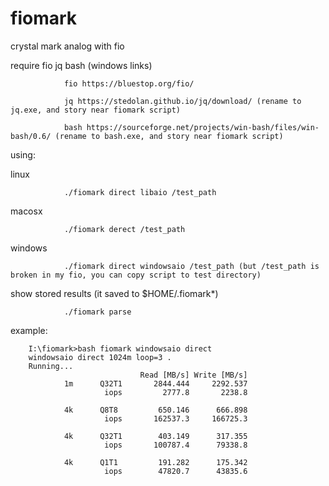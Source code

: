 # fiomark
crystal mark analog with fio

require fio jq bash (windows links)

                fio https://bluestop.org/fio/
                
                jq https://stedolan.github.io/jq/download/ (rename to jq.exe, and story near fiomark script)
                
                bash https://sourceforge.net/projects/win-bash/files/win-bash/0.6/ (rename to bash.exe, and story near fiomark script)
                
using:

linux

                ./fiomark direct libaio /test_path

macosx

                ./fiomark derect /test_path

windows

                ./fiomark direct windowsaio /test_path (but /test_path is broken in my fio, you can copy script to test directory)

show stored results (it saved to $HOME/.fiomark*)

                ./fiomark parse

example:

        I:\fiomark>bash fiomark windowsaio direct
        windowsaio direct 1024m loop=3 .
        Running...
                                 Read [MB/s] Write [MB/s]
                1m      Q32T1       2844.444     2292.537
                         iops         2777.8       2238.8

                4k      Q8T8         650.146      666.898
                         iops       162537.3     166725.3

                4k      Q32T1        403.149      317.355
                         iops       100787.4      79338.8

                4k      Q1T1         191.282      175.342
                         iops        47820.7      43835.6
